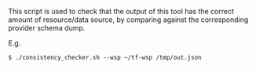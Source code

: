 This script is used to check that the output of this tool has the correct amount of resource/data source, by comparing against the corresponding provider schema dump.

E.g.

```
$ ./consistency_checker.sh --wsp ~/tf-wsp /tmp/out.json
```

